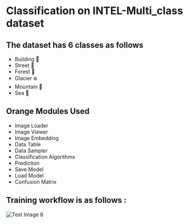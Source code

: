 # Classification on INTEL-Multi_class dataset 

## The dataset has 6 classes as follows
- Building :office:
- Street :city_sunrise:
- Forest :evergreen_tree:
- Glacier :snowflake:
- Mountain :mount_fuji:
- Sea :ship:

## Orange Modules Used
- Image Loader
- Image Viewer
- Image Embedding
- Data Table
- Data Sampler
- Classification Algorithms
- Prediction
- Save Model
- Load Model
- Confusion Matrix


## Training workflow is as follows :

![Test Image 8](https://raw.githubusercontent.com/PSYCHOBITx/INTEL_Multi_class/master/images/a.png)

